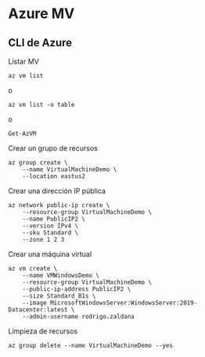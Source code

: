 # Azure MV

## CLI de Azure

Listar MV
```
az vm list
```
o
```
az vm list -o table
```
o
```
Get-AzVM
```
Crear un grupo de recursos
```
az group create \
    --name VirtualMachineDemo \
    --location eastus2
```
Crear una dirección IP pública

```
az network public-ip create \
    --resource-group VirtualMachineDemo \
    --name PublicIP2 \
    --version IPv4 \
    --sku Standard \
    --zone 1 2 3
```
Crear una máquina virtual
```
az vm create \
    --name VMWindowsDemo \
    --resource-group VirtualMachineDemo \
    --public-ip-address PublicIP2 \
    --size Standard_B1s \
    --image MicrosoftWindowsServer:WindowsServer:2019-Datacenter:latest \
    --admin-username rodrigo.zaldana
```
Limpieza de recursos
```
az group delete --name VirtualMachineDemo --yes
```
